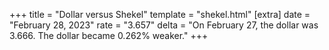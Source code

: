 +++
title = "Dollar versus Shekel"
template = "shekel.html"
[extra]
date = "February 28, 2023"
rate = "3.657"
delta = "On February 27, the dollar was 3.666. The dollar became 0.262% weaker."
+++
